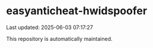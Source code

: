 # easyanticheat-hwidspoofer

Last updated: 2025-06-03 07:17:27

This repository is automatically maintained.
